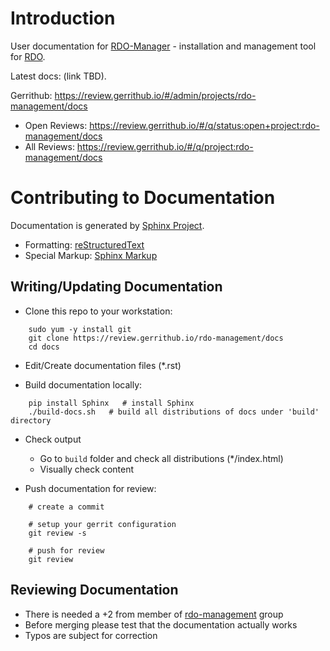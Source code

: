 # Introduction

User documentation for [RDO-Manager](http://rdoproject.org/RDO-Manager) -
installation and management tool for [RDO](http://rdoproject.org).

Latest docs: (link TBD).

Gerrithub: https://review.gerrithub.io/#/admin/projects/rdo-management/docs
* Open Reviews: https://review.gerrithub.io/#/q/status:open+project:rdo-management/docs
* All Reviews: https://review.gerrithub.io/#/q/project:rdo-management/docs


# Contributing to Documentation

Documentation is generated by [Sphinx Project](http://sphinx-doc.org/).

* Formatting: [reStructuredText](http://sphinx-doc.org/rest.html)
* Special Markup: [Sphinx Markup](http://sphinx-doc.org/markup/)


## Writing/Updating Documentation
* Clone this repo to your workstation:
```
    sudo yum -y install git
    git clone https://review.gerrithub.io/rdo-management/docs
    cd docs
```

* Edit/Create documentation files (\*.rst)

* Build documentation locally:
```
    pip install Sphinx   # install Sphinx
    ./build-docs.sh   # build all distributions of docs under 'build' directory
```

* Check output
    * Go to `build` folder and check all distributions (*/index.html)
    * Visually check content

* Push documentation for review:
```
    # create a commit

    # setup your gerrit configuration
    git review -s

    # push for review
    git review
```

## Reviewing Documentation

* There is needed a +2 from member of [rdo-management](https://review.gerrithub.io/#/admin/groups/210,members) group
* Before merging please test that the documentation actually works
* Typos are subject for correction
